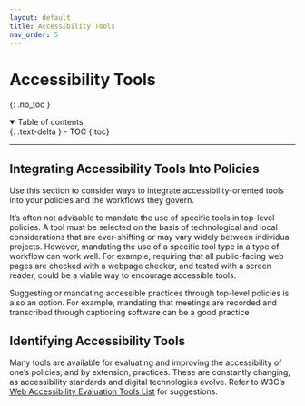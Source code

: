 ```yaml
---
layout: default
title: Accessibility Tools
nav_order: 5
---
```


# Accessibility Tools
{: .no_toc }

<details open markdown="block">
  <summary>
    Table of contents
  </summary>
  {: .text-delta }
- TOC
{:toc}
</details>

---

## Integrating Accessibility Tools Into Policies

Use this section to consider ways to integrate accessibility-oriented tools into your policies and the workflows they govern. 

It’s often not advisable to mandate the use of specific tools in top-level policies. A tool must be selected on the basis of technological and local considerations that are ever-shifting or may vary widely between individual projects. However, mandating the use of a specific tool type in a type of workflow can work well. For example, requiring  that all public-facing web pages are checked with a webpage checker, and tested with a screen reader, could be a viable way to encourage accessible tools.

Suggesting or mandating accessible practices through top-level policies is also an option. For example, mandating that meetings are recorded and transcribed through captioning software can be a good practice

## Identifying Accessibility Tools

Many tools are available for evaluating and improving the accessibility of one’s policies, and by extension, practices. These are constantly changing, as accessibility standards and digital technologies evolve. Refer to W3C’s [Web Accessibility Evaluation Tools List](https://www.w3.org/WAI/ER/tools/) for suggestions.
